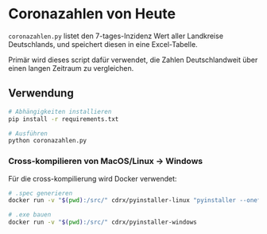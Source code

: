 # Coronazahlen von Heute

`coronazahlen.py` listet den 7-tages-Inzidenz Wert aller Landkreise Deutschlands,
und speichert diesen in eine Excel-Tabelle.

Primär wird dieses script dafür verwendet, die Zahlen Deutschlandweit über einen langen Zeitraum zu vergleichen.

## Verwendung

```sh
# Abhängigkeiten installieren
pip install -r requirements.txt

# Ausführen
python coronazahlen.py
```

### Cross-kompilieren von MacOS/Linux -> Windows

Für die cross-kompilierung wird Docker verwendet:

```sh
# .spec generieren
docker run -v "$(pwd):/src/" cdrx/pyinstaller-linux "pyinstaller --onefile coronazahlen.py"

# .exe bauen
docker run -v "$(pwd):/src/" cdrx/pyinstaller-windows
```
